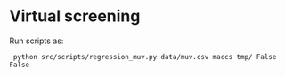 # Virtual screening

Run scripts as:

```
 python src/scripts/regression_muv.py data/muv.csv maccs tmp/ False False
```
